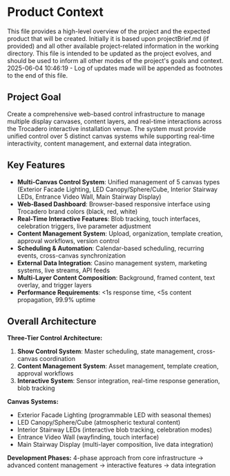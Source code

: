 # Product Context

This file provides a high-level overview of the project and the expected product that will be created. Initially it is based upon projectBrief.md (if provided) and all other available project-related information in the working directory. This file is intended to be updated as the project evolves, and should be used to inform all other modes of the project's goals and context.
2025-06-04 10:46:19 - Log of updates made will be appended as footnotes to the end of this file.

## Project Goal

Create a comprehensive web-based control infrastructure to manage multiple display canvases, content layers, and real-time interactions across the Trocadero interactive installation venue. The system must provide unified control over 5 distinct canvas systems while supporting real-time interactivity, content management, and external data integration.

## Key Features

* **Multi-Canvas Control System**: Unified management of 5 canvas types (Exterior Facade Lighting, LED Canopy/Sphere/Cube, Interior Stairway LEDs, Entrance Video Wall, Main Stairway Display)
* **Web-Based Dashboard**: Browser-based responsive interface using Trocadero brand colors (black, red, white)
* **Real-Time Interactive Features**: Blob tracking, touch interfaces, celebration triggers, live parameter adjustment
* **Content Management System**: Upload, organization, template creation, approval workflows, version control
* **Scheduling & Automation**: Calendar-based scheduling, recurring events, cross-canvas synchronization
* **External Data Integration**: Casino management system, marketing systems, live streams, API feeds
* **Multi-Layer Content Composition**: Background, framed content, text overlay, and trigger layers
* **Performance Requirements**: <1s response time, <5s content propagation, 99.9% uptime

## Overall Architecture

**Three-Tier Control Architecture:**
1. **Show Control System**: Master scheduling, state management, cross-canvas coordination
2. **Content Management System**: Asset management, template creation, approval workflows
3. **Interactive System**: Sensor integration, real-time response generation, blob tracking

**Canvas Systems:**
- Exterior Facade Lighting (programmable LED with seasonal themes)
- LED Canopy/Sphere/Cube (atmospheric textural content)
- Interior Stairway LEDs (interactive blob tracking, celebration modes)
- Entrance Video Wall (wayfinding, touch interface)
- Main Stairway Display (multi-layer composition, live data integration)

**Development Phases:** 4-phase approach from core infrastructure → advanced content management → interactive features → data integration